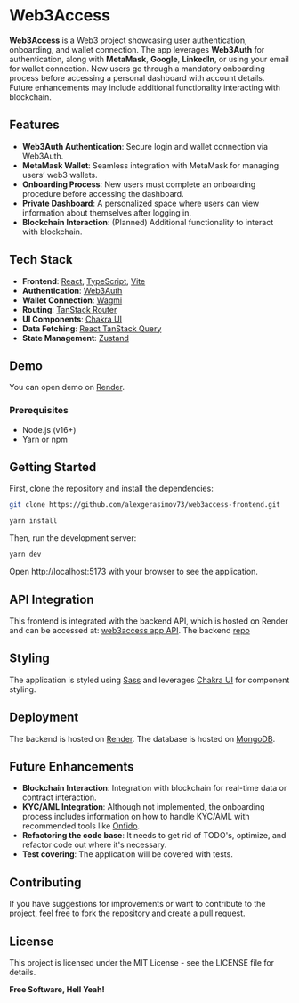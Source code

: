 # Web3Access

**Web3Access** is a Web3 project showcasing user authentication, onboarding, and wallet connection.
The app leverages **Web3Auth** for authentication, along with **MetaMask**, **Google**, **LinkedIn**, or using your email for wallet connection.
New users go through a mandatory onboarding process before accessing a personal dashboard with account details.
Future enhancements may include additional functionality interacting with blockchain.

## Features

- **Web3Auth Authentication**: Secure login and wallet connection via Web3Auth.
- **MetaMask Wallet**: Seamless integration with MetaMask for managing users’ web3 wallets.
- **Onboarding Process**: New users must complete an onboarding procedure before accessing the dashboard.
- **Private Dashboard**: A personalized space where users can view information about themselves after logging in.
- **Blockchain Interaction**: (Planned) Additional functionality to interact with blockchain.

## Tech Stack

- **Frontend**: [React](https://reactjs.org/), [TypeScript](https://www.typescriptlang.org/), [Vite](https://vitejs.dev/)
- **Authentication**: [Web3Auth](https://web3auth.io/)
- **Wallet Connection**: [Wagmi](https://wagmi.sh/)
- **Routing**: [TanStack Router](https://tanstack.com/router/latest)
- **UI Components**: [Chakra UI](https://chakra-ui.com/)
- **Data Fetching**: [React TanStack Query](https://tanstack.com/query/latest)
- **State Management**: [Zustand](https://zustand.docs.pmnd.rs/getting-started/introduction)

## Demo

You can open demo on [Render](https://web3access-frontend.onrender.com/).

### Prerequisites

- Node.js (v16+)
- Yarn or npm

## Getting Started

First, clone the repository and install the dependencies:

```bash
git clone https://github.com/alexgerasimov73/web3access-frontend.git
```

```bash
yarn install
```

Then, run the development server:

```bash
yarn dev
```

Open http://localhost:5173 with your browser to see the application.

## API Integration

This frontend is integrated with the backend API, which is hosted on Render and can be accessed at: [web3access app API](https://web3access-backend.onrender.com). The backend [repo](https://github.com/alexgerasimov73/web3access-backend)

## Styling

The application is styled using [Sass](https://sass-lang.com/) and leverages [Chakra UI](https://chakra-ui.com/) for component styling.

## Deployment

The backend is hosted on [Render](https://render.com/). The database is hosted on [MongoDB](https://www.mongodb.com/).

## Future Enhancements

- **Blockchain Interaction**: Integration with blockchain for real-time data or contract interaction.
- **KYC/AML Integration**: Although not implemented, the onboarding process includes information on how to handle KYC/AML with recommended tools like [Onfido](https://onfido.com/).
- **Refactoring the code base**: It needs to get rid of TODO's, optimize, and refactor code out where it's necessary.
- **Test covering**: The application will be covered with tests.

## Contributing

If you have suggestions for improvements or want to contribute to the project, feel free to fork the repository and create a pull request.

## License

This project is licensed under the MIT License - see the LICENSE file for details.

**Free Software, Hell Yeah!**
